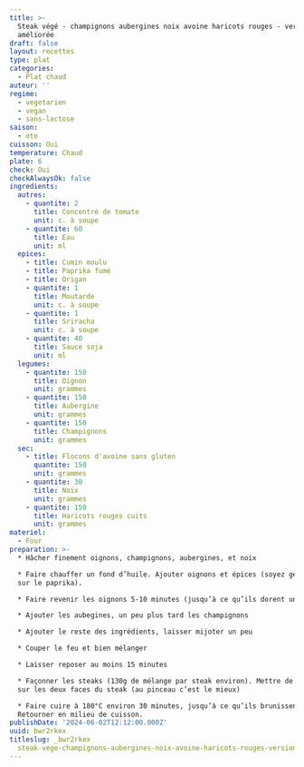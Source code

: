 ```yaml
---
title: >-
  Steak végé - champignons aubergines noix avoine haricots rouges - version
  améliorée
draft: false
layout: recettes
type: plat
categories:
  - Plat chaud
auteur: ''
regime:
  - vegetarien
  - vegan
  - sans-lactose
saison:
  - ete
cuisson: Oui
temperature: Chaud
plate: 6
check: Oui
checkAlwaysOk: false
ingredients:
  autres:
    - quantite: 2
      title: Concentré de tomate
      unit: c. à soupe
    - quantite: 60
      title: Eau
      unit: ml
  epices:
    - title: Cumin moulu
    - title: Paprika fumé
    - title: Origan
    - quantite: 1
      title: Moutarde
      unit: c. à soupe
    - quantite: 1
      title: Sriracha
      unit: c. à soupe
    - quantite: 40
      title: Sauce soja
      unit: ml
  legumes:
    - quantite: 150
      title: Oignon
      unit: grammes
    - quantite: 150
      title: Aubergine
      unit: grammes
    - quantite: 150
      title: Champignons
      unit: grammes
  sec:
    - title: Flocons d'avoine sans gluten
      quantite: 150
      unit: grammes
    - quantite: 30
      title: Noix
      unit: grammes
    - quantite: 150
      title: Haricots rouges cuits
      unit: grammes
materiel:
  - Four
preparation: >-
  * Hâcher finement oignons, champignons, aubergines, et noix

  * Faire chauffer un fond d’huile. Ajouter oignons et épices (soyez généreux.se
  sur le paprika).

  * Faire revenir les oignons 5-10 minutes (jusqu’à ce qu’ils dorent un peu)

  * Ajouter les aubegines, un peu plus tard les champignons

  * Ajouter le reste des ingrédients, laisser mijoter un peu

  * Couper le feu et bien mélanger

  * Laisser reposer au moins 15 minutes

  * Façonner les steaks (130g de mélange par steak environ). Mettre de l’huile
  sur les deux faces du steak (au pinceau c’est le mieux)

  * Faire cuire à 180°C environ 30 minutes, jusqu’à ce qu’ils brunissent un peu.
  Retourner en milieu de cuisson.
publishDate: '2024-06-02T12:12:00.000Z'
uuid: bwr2rkex
titleslug: _bwr2rkex
  steak-vege-champignons-aubergines-noix-avoine-haricots-rouges-version-amelioree_6068ae73-1984-4084-890f-17076c0afe8c
---
```


